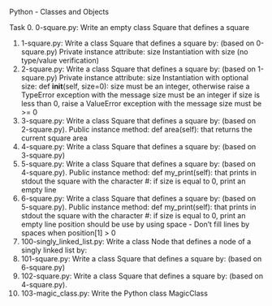 Python - Classes and Objects

Task 0. 0-square.py: Write an empty class Square that defines a square
1. 1-square.py: Write a class Square that defines a square by: (based on 0-square.py)
Private instance attribute: size
Instantiation with size (no type/value verification)
2. 2-square.py: Write a class Square that defines a square by: (based on 1-square.py)
Private instance attribute: size
Instantiation with optional size: def __init__(self, size=0):
size must be an integer, otherwise raise a TypeError exception with the message size must be an integer
if size is less than 0, raise a ValueError exception with the message size must be >= 0
3. 3-square.py: Write a class Square that defines a square by: (based on 2-square.py). Public instance method: def area(self): that returns the current square area
4. 4-square.py: Write a class Square that defines a square by: (based on 3-square.py)
5. 5-square.py: Write a class Square that defines a square by: (based on 4-square.py). Public instance method: def my_print(self): that prints in stdout the square with the character #:
if size is equal to 0, print an empty line
6. 6-square.py: Write a class Square that defines a square by: (based on 5-square.py). Public instance method: def my_print(self): that prints in stdout the square with the character #:
if size is equal to 0, print an empty line
position should be use by using space - Don’t fill lines by spaces when position[1] > 0
7. 100-singly_linked_list.py: Write a class Node that defines a node of a singly linked list by:
8. 101-square.py: Write a class Square that defines a square by: (based on 6-square.py)
9. 102-square.py: Write a class Square that defines a square by: (based on 4-square.py).
10. 103-magic_class.py: Write the Python class MagicClass
